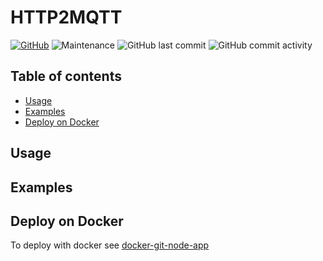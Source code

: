 # HTTP2MQTT <!-- omit in toc -->

[![GitHub](https://img.shields.io/github/license/QNimbus/http2mqtt?style=for-the-badge)](LICENSE)
![Maintenance](https://img.shields.io/maintenance/yes/2020?style=for-the-badge)
![GitHub last commit](https://img.shields.io/github/last-commit/QNimbus/http2mqtt?style=for-the-badge)
![GitHub commit activity](https://img.shields.io/github/commit-activity/m/QNimbus/http2mqtt?style=for-the-badge)

## Table of contents <!-- omit in toc -->
- [Usage](#usage)
- [Examples](#examples)
- [Deploy on Docker](#deploy-on-docker)

## Usage

## Examples

## Deploy on Docker

To deploy with docker see [docker-git-node-app](http://github.com/QNimbus/docker-git-node-app)
